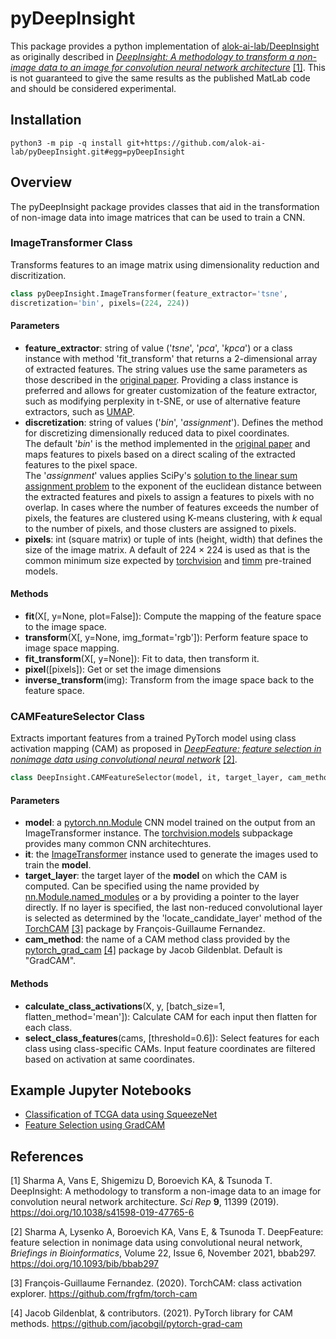 # pyDeepInsight

This package provides a python implementation of 
[alok-ai-lab/DeepInsight](https://github.com/alok-ai-lab/DeepInsight) as originally 
described in [*DeepInsight: A methodology to transform a non-image data to an 
image for convolution neural network architecture*][di] [\[1\]](#1). This is not guaranteed to 
give the same results as the published MatLab code and should be considered 
experimental.



## Installation
    python3 -m pip -q install git+https://github.com/alok-ai-lab/pyDeepInsight.git#egg=pyDeepInsight

## Overview

The pyDeepInsight package provides classes that aid in the transformation of 
non-image data into image matrices that can be used to train a CNN. 

<a id='imagetransformer'></a>
### ImageTransformer Class

Transforms features to an image matrix using dimensionality reduction and 
discritization.

```python
class pyDeepInsight.ImageTransformer(feature_extractor='tsne', 
discretization='bin', pixels=(224, 224))
```

#### Parameters

* **feature_extractor**: string of value ('*tsne*', '*pca*', '*kpca*') or a class 
instance with method 'fit_transform' that returns a 2-dimensional 
array of extracted features. The string values use the same parameters as those 
described in the [original paper][di]. Providing a class instance is preferred and 
allows for greater customization of the feature extractor, such as modifying 
perplexity in t-SNE, or use of alternative feature extractors, such as [UMAP][umap].
* **discretization**: string of values ('*bin*', '*assignment*'). Defines the 
method for discretizing dimensionally reduced data to pixel coordinates.  
The default '*bin*' is the method implemented in the [original paper][di] and 
maps features to pixels based on a direct scaling of the extracted features to 
the pixel space.  
The '*assignment*' values applies SciPy's [solution to the linear sum 
assignment problem][lsa] to the exponent of the euclidean distance between the 
extracted features and pixels to assign a features to pixels with no overlap. 
In cases where the number of features exceeds the number of pixels, the 
features are clustered using K-means clustering, with *k* equal to the number 
of pixels, and those clusters are assigned to pixels.
* **pixels**: int (square matrix) or tuple of ints (height, width) that defines 
the size of the image matrix. A default of 224 × 224 is used as that is the 
common minimum size expected by [torchvision][tv] and [timm][timm] pre-trained models.

#### Methods

* **fit**(X[, y=None, plot=False]): Compute the mapping of the feature space to the image space.
* **transform**(X[, y=None, img_format='rgb']): Perform feature space to image space mapping.
* **fit_transform**(X[, y=None]): Fit to data, then transform it.
* **pixel**([pixels]): Get or set the image dimensions 
* **inverse_transform**(img): Transform from the image space back to the feature space.

<a id='camfeatureselector'></a>
### CAMFeatureSelector Class

Extracts important features from a trained PyTorch model using class activation mapping
(CAM) as proposed in [*DeepFeature: feature selection in nonimage data using 
convolutional neural network*][df] [\[2\]](#2).

```python
class DeepInsight.CAMFeatureSelector(model, it, target_layer, cam_method="GradCAM")
```

#### Parameters
* **model**: a [pytorch.nn.Module][pytm] CNN model trained on the output from an
ImageTransformer instance. The [torchvision.models][tv] subpackage provides many 
common CNN architechtures. 
* **it**: the [ImageTransformer](#imagetransformer) instance used to generate
the images used to train the **model**.
* **target_layer**: the target layer of the **model** on which the CAM is computed.
Can be specified using the name provided by [nn.Module.named_modules][pytmname] or a 
by providing a pointer to the layer directly. If no layer is specified, the 
last non-reduced convolutional layer is selected as determined by 
the 'locate_candidate_layer' method of the [TorchCAM][tcam] [\[3\]](#3) package by 
François-Guillaume Fernandez.
* **cam_method**: the name of a CAM method class provided by the 
[pytorch_grad_cam][tgcam] [\[4\]](#4) package by Jacob Gildenblat. Default is "GradCAM".

#### Methods

* **calculate_class_activations**(X, y, [batch_size=1, flatten_method='mean']): Calculate 
CAM for each input then flatten for each class.
* **select_class_features**(cams, [threshold=0.6]): Select features for each class using 
class-specific CAMs. Input feature coordinates are filtered based on activation at same 
coordinates.

## Example Jupyter Notebooks

* [Classification of TCGA data using SqueezeNet](./examples/pytorch_squeezenet.ipynb)
* [Feature Selection using GradCAM](./examples/cam_feature_selection.ipynb)

## References

<a id="1">\[1\]</a>
Sharma A, Vans E, Shigemizu D, Boroevich KA, & Tsunoda T. DeepInsight: A methodology to transform a non-image data to an image for convolution neural network architecture. *Sci Rep* **9**, 11399 (2019). https://doi.org/10.1038/s41598-019-47765-6

<a id="2">\[2\]</a>
Sharma A, Lysenko A, Boroevich KA, Vans E, & Tsunoda T. DeepFeature: feature selection in nonimage data using convolutional neural network, *Briefings in Bioinformatics*, Volume 22, Issue 6, November 2021, bbab297. https://doi.org/10.1093/bib/bbab297

<a id="3">\[3\]</a>
François-Guillaume Fernandez. (2020). TorchCAM: class activation explorer. https://github.com/frgfm/torch-cam

<a id="4">\[4\]</a>
Jacob Gildenblat, & contributors. (2021). PyTorch library for CAM methods. https://github.com/jacobgil/pytorch-grad-cam

[di]: https://doi.org/10.1038/s41598-019-47765-6
[umap]: https://umap-learn.readthedocs.io/en/latest/
[lsa]: https://docs.scipy.org/doc/scipy/reference/generated/scipy.optimize.linear_sum_assignment.html
[tv]: https://pytorch.org/vision/stable/models.html
[timm]: https://github.com/rwightman/pytorch-image-models
[df]: https://doi.org/10.1093/bib/bbab297
[pyt]: https://pytorch.org/
[pytm]: https://pytorch.org/docs/stable/generated/torch.nn.Module.html
[pytmname]: https://pytorch.org/docs/stable/generated/torch.nn.Module.html#torch.nn.Module.named_modules
[tcam]: https://github.com/frgfm/torch-cam
[tgcam]: https://github.com/jacobgil/pytorch-grad-cam
[disi]: https://static-content.springer.com/esm/art%3A10.1038%2Fs41598-019-47765-6/MediaObjects/41598_2019_47765_MOESM1_ESM.pdf
